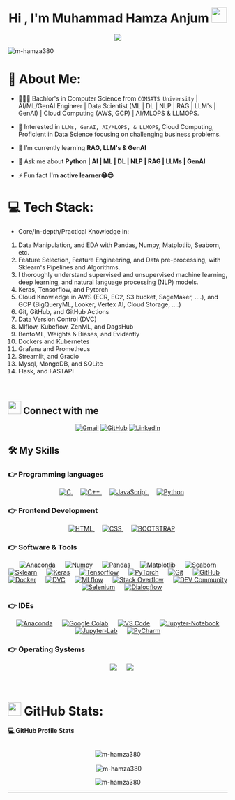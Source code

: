 
<h1 align="center">Hi , I'm Muhammad Hamza Anjum <img src="https://media.giphy.com/media/hvRJCLFzcasrR4ia7z/giphy.gif" width="35"></h1>
<p align="center">
  <a href="https://github.com/M-Hamza380"><img src="https://readme-typing-svg.herokuapp.com?lines=AI/ML/GenAI+Engineer;%20%20Data%20Scientist%20(ML,%20DL,%20NLP,%20RAG,%20LLMs,%20GenAI);%20Cloud+Computing%20(AWS,%20GCP);%20AI/MLOPS,%20LLMOPS;Always%20learning%20new%20things&center=true&width=500&height=50"></a>
</p>

<p align="left"> <img src="https://komarev.com/ghpvc/?username=m-hamza380&label=Profile%20views&color=0e75b6&style=flat" alt="m-hamza380"/></p>

# 💫 About Me:

- 👨🏻‍🎓 Bachlor's in Computer Science from `COMSATS University` | AI/ML/GenAI Engineer | Data Scientist (ML | DL | NLP | RAG | LLM's | GenAI) | Cloud Computing (AWS, GCP) | AI/MLOPS & LLMOPS.

- 🧐 Interested in `LLMs, GenAI, AI/MLOPS, & LLMOPS`, Cloud Computing, Proficient in Data Science focusing on challenging business problems.

- 🌱 I’m currently learning **RAG, LLM's & GenAI**

- 💬 Ask me about **Python | AI | ML | DL | NLP | RAG | LLMs | GenAI**

- ⚡ Fun fact **I'm active learner😁😎**


# 💻 Tech Stack:

- Core/In-depth/Practical Knowledge in:

1) Data Manipulation, and EDA with Pandas, Numpy, Matplotlib, Seaborn, etc.
2) Feature Selection, Feature Engineering, and Data pre-processing, with Sklearn's Pipelines and Algorithms.
3) I thoroughly understand supervised and unsupervised machine learning, deep learning, and natural language processing (NLP) models.
4) Keras, Tensorflow, and Pytorch
5) Cloud Knowledge in AWS (ECR, EC2, S3 bucket, SageMaker, ....), and GCP (BigQueryML, Looker, Vertex AI, Cloud Storage, ....)
6) Git, GitHub, and GitHub Actions 
7) Data Version Control (DVC)
8) Mlflow, Kubeflow, ZenML, and DagsHub
9) BentoML, Weights & Biases, and Evidently
10) Dockers and Kubernetes
11) Grafana and Prometheus
12) Streamlit, and Gradio
13) Mysql, MongoDB, and SQLite
14) Flask, and FASTAPI

</br>

## <img src="https://media.giphy.com/media/iY8CRBdQXODJSCERIr/giphy.gif" width="30px"> Connect with me
<p align="center">
	<a href="mailto:hamza.anjum380@gmail.com"><img img src="https://img.shields.io/badge/Gmail-%23EA4335.svg?style=plastic&logo=gmail&logoColor=white" alt="Gmail"/></a>
	<a href="https://github.com/M-Hamza380"><img src="https://img.shields.io/badge/Github-%23181717.svg?style=plastic&logo=github&logoColor=#181717" alt="GitHub"/></a>
	<a href="https://www.linkedin.com/in/m-hamza380/"><img src="https://img.shields.io/badge/LinkedIn-%230A66C2.svg?style=plastic&logo=linkedin&logoColor=#0A66C2" alt="LinkedIn"/></a>
</p>

## 🛠️ My Skills

### 👉 Programming languages

<p align="center"> 
  &emsp; 
  <a href="https://www.cprogramming.com/" target="_blank"> 
    <img alt="C" src="https://img.shields.io/badge/C%20-%232370ED.svg?style=plastic&logo=c&logoColor=white">
  </a> 
  &emsp;
  <a href="https://www.w3schools.com/cpp/" target="_blank"> 
    <img alt="C++" src="https://img.shields.io/badge/C++%20-%2300599C.svg?style=plastic&logo=c%2B%2B&logoColor=white">
  </a> 
  &emsp;
  <a href="https://developer.mozilla.org/en-US/docs/Web/JavaScript" target="_blank"> 
     <img alt="JavaScript" src="https://img.shields.io/badge/JavaScript%20-%23F7DF1E.svg?style=plastic&logo=javascript&logoColor=white">
   </a>
  &emsp;
   <a href="https://www.python.org" target="_blank">
    <img alt="Python" src="https://img.shields.io/badge/Python%20-0277BD?style=plastic&logo=python&logoColor=white">
  </a>
</p>

### 👉 Frontend Development
<p align="center"> 
  &emsp; 
  <a href="https://www.w3.org/html/" target="_blank"> 
   <img alt="HTML" src="https://img.shields.io/badge/HTML5%20-%23E34F26.svg?style=plastic&logo=html5&logoColor=white">
  </a>   
  &emsp;
  <a href="https://www.w3schools.com/css/" target="_blank">
    <img alt="CSS" src="https://img.shields.io/badge/CSS%20-%231572B6.svg?style=plastic&logo=css3&logoColor=white">
  </a> 
  &emsp;
  <a href="https://www.w3schools.com/css/" target="_blank">
    <img alt="BOOTSTRAP" src="https://img.shields.io/badge/BOOTSTRAP%20-%238511FA.svg?style=plastic&logo=bootstrap&logoColor=white">
  </a>
</p>

 ### 👉 Software & Tools
 
<p align="center">
  &emsp;
    <a href="#"><img alt="Anaconda" src="https://img.shields.io/badge/Anaconda%20-%2343B02A.svg?style=plastic&logo=Anaconda&logoColor=white"></a>
  &emsp;
    <a href="#"><img alt="Numpy" src="https://img.shields.io/badge/Numpy%20-%2334A853.svg?style=plastic&logo=Numpy&logoColor=white"></a>
  &emsp;
    <a href="#"><img alt="Pandas" src="https://img.shields.io/badge/Pandas%20-%2343B02A.svg?style=plastic&logo=Pandas&logoColor=white"></a>
  &emsp;
    <a href="#"><img alt="Matplotlib" src="https://img.shields.io/badge/Matplotlib%20-%2343B02A.svg?style=plastic&logo=Matplotlib&logoColor=white"></a>
  &emsp;
    <a href="#"><img alt="Seaborn" src="https://img.shields.io/badge/Seaborn%20-%2343B02A.svg?style=plastic&logo=Seaborn&logoColor=white"></a>
  &emsp;
    <a href="#"><img alt="Sklearn" src="https://img.shields.io/badge/Sklearn%20-F7931E?style=plastic&logo=Sklearn&logoColor=#F7931E"></a>
  &emsp;
    <a href="#"><img alt="Keras" src="https://img.shields.io/badge/Keras%20-D00000?style=plastic&logo=Keras&logoColor=#D00000"></a>
  &emsp;
    <a href="#"><img alt="Tensorflow" src="https://img.shields.io/badge/Tensorflow%20-FF6F00?style=plastic&logo=Tensorflow&logoColor=white"></a>
  &emsp;
    <a href="#"><img alt="PyTorch" src="https://img.shields.io/badge/PyTorch%20-EE4C2C?style=plastic&logo=PyTorch&logoColor=white"></a>
  &emsp;
    <a href="#"><img alt="Git" src="https://img.shields.io/badge/Git%20-%23F05033.svg?style=plastic&logo=git&logoColor=white"></a>
  &emsp;
    <a href="#"><img alt="GitHub" src="https://img.shields.io/badge/Github-%23181717.svg?style=plastic&logo=github&logoColor=white"></a>
  &emsp;
    <a href="#"><img alt="Docker" src="https://img.shields.io/badge/Docker%20-2496ED?style=plastic&logo=Docker&logoColor=white"></a>
  &emsp;
    <a href="#"><img alt="DVC" src="https://img.shields.io/badge/DVC%20-13ADC7?style=plastic&logo=DVC&logoColor=white"></a>
  &emsp;
    <a href="#"><img alt="MLflow" src="https://img.shields.io/badge/MLflow%20-0194E2?style=plastic&logo=mlflow&logoColor=white"></a>
  &emsp;
    <a href="#"><img alt="Stack Overflow" src="https://img.shields.io/badge/-Stack%20Overflow-FE7A16?style=plastic&logo=stack-overflow&logoColor=white"></a>
  &emsp;
    <a href="#"><img alt="DEV Community" src="https://img.shields.io/badge/Dev.to%20-0A0A0A?style=plastic&logo=devdotto&logoColor=white"></a>
  &emsp;
    <a href="#"><img alt="Selenium" src="https://img.shields.io/badge/Selenium-%2343B02A.svg?&style=plastic&logo=selenium&logoColor=white"></a>
  &emsp;
    <a href="#"><img alt="Dialogflow" src="https://img.shields.io/badge/Dialogflow%20-FF9800?style=plastic&logo=dialogflow&logoColor=white"></a>
</p>

 ### 👉 IDEs
 
<p align="center">
  &emsp;
    <a href="#"><img alt="Anaconda" src="https://img.shields.io/badge/Anaconda%20-%2343B02A.svg?style=plastic&logo=Anaconda&logoColor=white"></a>
  &emsp;
    <a href="#"><img alt="Google Colab" src="https://img.shields.io/badge/Colab%20-F9AB00?style=plastic&logo=googlecolab&color=525252"></a>
  &emsp;
    <a href="#"><img alt="VS Code" src="https://img.shields.io/badge/Visual%20Studio%20Code-0078d7.svg?style=plastic&logo=visual-studio-code&logoColor=white"></a>
  &emsp;
    <a href="#"><img alt="Jupyter-Notebook" src="https://img.shields.io/badge/Jupyter-Notebook-%23000000.svg?style=plastic&logo=Jupyter-Notebook&logoColor=white" /></a>
  &emsp;
    <a href="#"><img alt="Jupyter-Lab" src="https://img.shields.io/badge/Jupyter-Lab-%2366595C.svg?&style=plastic&logo=Jupyter-Lab&logoColor=white" /></a>
  &emsp;
    <a href="#"><img alt="PyCharm" src="https://img.shields.io/badge/PyCharm%20ide-%232C2255.svg?&style=plastic&logo=PyCharm%20ide&logoColor=white" /></a>
</p>

 ### 👉 Operating Systems
 
<p align="center">
  &emsp;
    <a href="#"><img src="https://img.shields.io/badge/Linux-FCC624?style=plastic&logo=linux&logoColor=black"></a>
  &emsp;
    <a href="#"><img src="https://img.shields.io/badge/Windows-0078D6?style=plastic&logo=windows&logoColor=white"></a>

</p>

<br/>

# <img src="https://media.giphy.com/media/iY8CRBdQXODJSCERIr/giphy.gif" width="30px"> GitHub Stats:

  <summary><b>💻 GitHub Profile Stats</b></summary>
  <br/>

<p align="center"><img align="center" src="https://github-readme-stats.vercel.app/api/top-langs?username=m-hamza380&show_icons=true&locale=en&layout=compact" alt="m-hamza380" /></p>

<p align="center">&nbsp;<img align="center" src="https://github-readme-stats.vercel.app/api?username=m-hamza380&show_icons=true&locale=en" alt="m-hamza380" /></p>

<p align="center"><img align="center" src="https://github-readme-streak-stats.herokuapp.com/?user=m-hamza380&" alt="m-hamza380" /></p>

----
